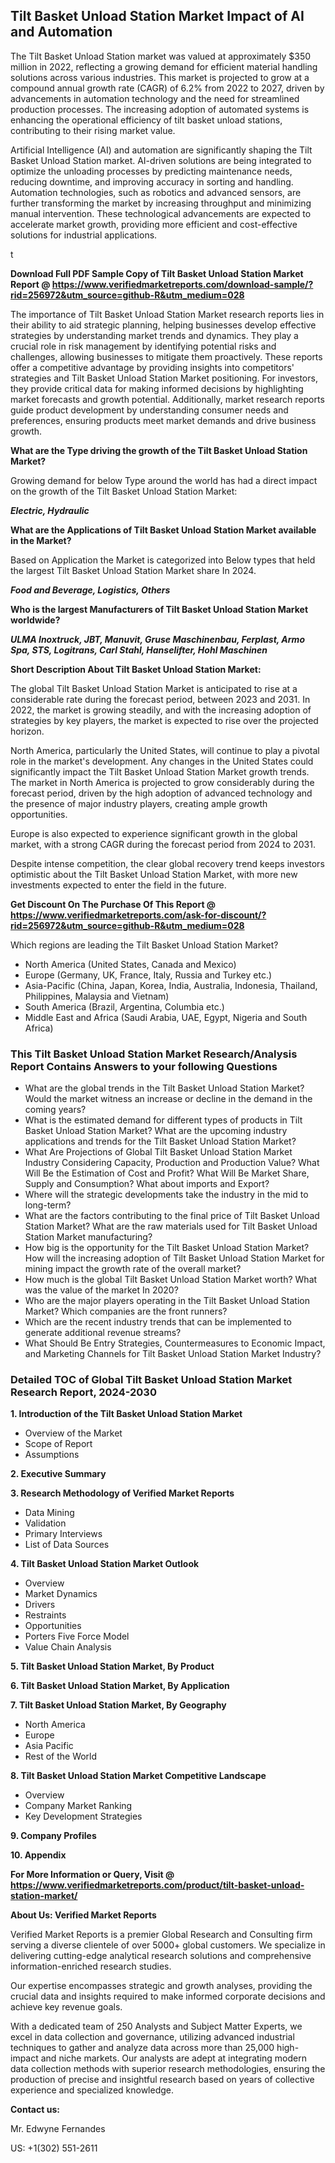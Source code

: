 <h2>Tilt Basket Unload Station Market Impact of AI and Automation</h2><p>The Tilt Basket Unload Station market was valued at approximately $350 million in 2022, reflecting a growing demand for efficient material handling solutions across various industries. This market is projected to grow at a compound annual growth rate (CAGR) of 6.2% from 2022 to 2027, driven by advancements in automation technology and the need for streamlined production processes. The increasing adoption of automated systems is enhancing the operational efficiency of tilt basket unload stations, contributing to their rising market value.</p><p>Artificial Intelligence (AI) and automation are significantly shaping the Tilt Basket Unload Station market. AI-driven solutions are being integrated to optimize the unloading processes by predicting maintenance needs, reducing downtime, and improving accuracy in sorting and handling. Automation technologies, such as robotics and advanced sensors, are further transforming the market by increasing throughput and minimizing manual intervention. These technological advancements are expected to accelerate market growth, providing more efficient and cost-effective solutions for industrial applications.</p>t</p><p id="" class=""><strong>Download Full PDF Sample Copy of Tilt Basket Unload Station Market Report @ <a href="https://www.verifiedmarketreports.com/download-sample/?rid=256972&utm_source=github-R&utm_medium=028" target="_blank">https://www.verifiedmarketreports.com/download-sample/?rid=256972&utm_source=github-R&utm_medium=028</a></strong></p><p>The importance of&nbsp;Tilt Basket Unload Station Market research reports lies in their ability to aid strategic planning, helping businesses develop effective strategies by understanding market trends and dynamics. They play a crucial role in risk management by identifying potential risks and challenges, allowing businesses to mitigate them proactively. These reports offer a competitive advantage by providing insights into competitors' strategies and Tilt Basket Unload Station Market positioning. For investors, they provide critical data for making informed decisions by highlighting market forecasts and growth potential. Additionally, market research reports guide product development by understanding consumer needs and preferences, ensuring products meet market demands and drive business growth.</p><p><strong>What are the&nbsp;Type driving the growth of the Tilt Basket Unload Station Market?</strong></p><p id="" class="">Growing demand for below Type around the world has had a direct impact on the growth of the Tilt Basket Unload Station Market:</p><em><strong>Electric, Hydraulic</strong></em></p><strong>What are the&nbsp;Applications&nbsp;of Tilt Basket Unload Station Market available in the Market?</strong></p><p id="" class="">Based on Application the Market is categorized into Below types that held the largest Tilt Basket Unload Station Market share In 2024.</p><em><strong>Food and Beverage, Logistics, Others</strong></em></p><strong>Who is the largest Manufacturers of Tilt Basket Unload Station Market worldwide?</strong></p><p><em><strong>ULMA Inoxtruck, JBT, Manuvit, Gruse Maschinenbau, Ferplast, Armo Spa, STS, Logitrans, Carl Stahl, Hanselifter, Hohl Maschinen</strong></em></p><p id="" class=""><strong>Short Description About Tilt Basket Unload Station Market:</strong></p><p>The global Tilt Basket Unload Station Market is anticipated to rise at a considerable rate during the forecast period, between 2023 and 2031. In 2022, the market is growing steadily, and with the increasing adoption of strategies by key players, the market is expected to rise over the projected horizon.</p><p>North America, particularly the United States, will continue to play a pivotal role in the market's development. Any changes in the United States could significantly impact the Tilt Basket Unload Station Market growth trends. The market in North America is projected to grow considerably during the forecast period, driven by the high adoption of advanced technology and the presence of major industry players, creating ample growth opportunities.</p><p>Europe is also expected to experience significant growth in the global market, with a strong CAGR during the forecast period from 2024 to 2031.</p><p>Despite intense competition, the clear global recovery trend keeps investors optimistic about the Tilt Basket Unload Station Market, with more new investments expected to enter the field in the future.</p><p id="" class=""><strong>Get Discount On The Purchase Of This Report @ <a href="https://www.verifiedmarketreports.com/ask-for-discount/?rid=256972&utm_source=github-R&utm_medium=028" target="_blank">https://www.verifiedmarketreports.com/ask-for-discount/?rid=256972&utm_source=github-R&utm_medium=028</a></strong></p>Which regions are leading the Tilt Basket Unload Station Market?</p><ul><li>North America (United States, Canada and Mexico)</li><li>Europe (Germany, UK, France, Italy, Russia and Turkey etc.)</li><li>Asia-Pacific (China, Japan, Korea, India, Australia, Indonesia, Thailand, Philippines, Malaysia and Vietnam)</li><li>South America (Brazil, Argentina, Columbia etc.)</li><li>Middle East and Africa (Saudi Arabia, UAE, Egypt, Nigeria and South Africa)</li></ul><h3 id="" class="">This Tilt Basket Unload Station Market Research/Analysis Report Contains Answers to your following Questions</h3><ul><li>What are the global trends in the Tilt Basket Unload Station Market? Would the market witness an increase or decline in the demand in the coming years?</li><li>What is the estimated demand for different types of products in Tilt Basket Unload Station Market? What are the upcoming industry applications and trends for the Tilt Basket Unload Station Market?</li><li>What Are Projections of Global Tilt Basket Unload Station Market Industry Considering Capacity, Production and Production Value? What Will Be the Estimation of Cost and Profit? What Will Be Market Share, Supply and Consumption? What about imports and Export?</li><li>Where will the strategic developments take the industry in the mid to long-term?</li><li>What are the factors contributing to the final price of Tilt Basket Unload Station Market? What are the raw materials used for Tilt Basket Unload Station Market manufacturing?</li><li>How big is the opportunity for the Tilt Basket Unload Station Market? How will the increasing adoption of Tilt Basket Unload Station Market for mining impact the growth rate of the overall market?</li><li>How much is the global Tilt Basket Unload Station Market worth? What was the value of the market In 2020?</li><li>Who are the major players operating in the Tilt Basket Unload Station Market? Which companies are the front runners?</li><li>Which are the recent industry trends that can be implemented to generate additional revenue streams?</li><li>What Should Be Entry Strategies, Countermeasures to Economic Impact, and Marketing Channels for Tilt Basket Unload Station Market Industry?</li></ul><h3 id="" class="">Detailed TOC of Global Tilt Basket Unload Station Market Research Report, 2024-2030</h3><p id="" class=""><strong>1. Introduction of the Tilt Basket Unload Station Market</strong></p><ul><li>Overview of the Market</li><li>Scope of Report</li><li>Assumptions</li></ul><p id="" class=""><strong>2. Executive Summary</strong></p><p id="" class=""><strong>3. Research Methodology of Verified Market Reports</strong></p><ul><li>Data Mining</li><li>Validation</li><li>Primary Interviews</li><li>List of Data Sources</li></ul><p id="" class=""><strong>4. Tilt Basket Unload Station Market Outlook</strong></p><ul><li>Overview</li><li>Market Dynamics</li><li>Drivers</li><li>Restraints</li><li>Opportunities</li><li>Porters Five Force Model</li><li>Value Chain Analysis</li></ul><p id="" class=""><strong>5. Tilt Basket Unload Station Market, By Product</strong></p><p id="" class=""><strong>6. Tilt Basket Unload Station Market, By Application</strong></p><p id="" class=""><strong>7. Tilt Basket Unload Station Market, By Geography</strong></p><ul><li>North America</li><li>Europe</li><li>Asia Pacific</li><li>Rest of the World</li></ul><p id="" class=""><strong>8. Tilt Basket Unload Station Market Competitive Landscape</strong></p><ul><li>Overview</li><li>Company Market Ranking</li><li>Key Development Strategies</li></ul><p id="" class=""><strong>9. Company Profiles</strong></p><p id="" class=""><strong>10. Appendix</strong></p><p id="" class=""><strong>For More Information or Query, Visit @ <a href="https://www.verifiedmarketreports.com/product/tilt-basket-unload-station-market/" target="_blank">https://www.verifiedmarketreports.com/product/tilt-basket-unload-station-market/</a></strong></p><p id="" class=""><strong>About Us: Verified Market Reports</strong></p><p id="" class="">Verified Market Reports is a premier Global Research and Consulting firm serving a diverse clientele of over 5000+ global customers. We specialize in delivering cutting-edge analytical research solutions and comprehensive information-enriched research studies.</p><p id="" class="">Our expertise encompasses strategic and growth analyses, providing the crucial data and insights required to make informed corporate decisions and achieve key revenue goals.</p><p id="" class="">With a dedicated team of 250 Analysts and Subject Matter Experts, we excel in data collection and governance, utilizing advanced industrial techniques to gather and analyze data across more than 25,000 high-impact and niche markets. Our analysts are adept at integrating modern data collection methods with superior research methodologies, ensuring the production of precise and insightful research based on years of collective experience and specialized knowledge.</p><p id="" class=""><strong>Contact us:</strong></p><p id="" class="">Mr. Edwyne Fernandes</p><p id="" class="">US: +1(302) 551-2611</p>
